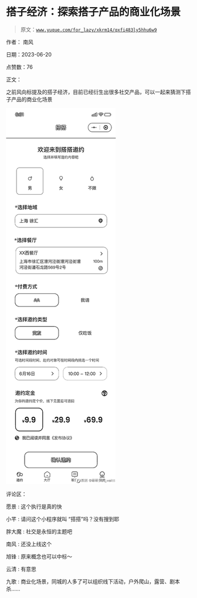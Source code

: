 # 搭子经济：探索搭子产品的商业化场景

> 原文：[`www.yuque.com/for_lazy/xkrm14/qxfi483ly5hhu6w9`](https://www.yuque.com/for_lazy/xkrm14/qxfi483ly5hhu6w9)

作者： 南风

日期：2023-06-20

点赞数：76

正文：

之前风向标提及的搭子经济，目前已经衍生出很多社交产品，可以一起来猜测下搭子产品的商业化场景

![](img/5b82e6a4faeddca1e31a92d189193554.png)  

评论区：

愿景 : 这个执行是真的快

小芊 : 请问这个小程序就叫 “搭搭”吗？没有搜到耶

胖大魔 : 社交是永恒的主题吧

南风 : 还没上线这个

旭锋 : 原来概念也可以中标～

云清 : 有意思

九歌 : 商业化场景，同城的人多了可以组织线下活动，户外爬山，露营、剧本杀……



